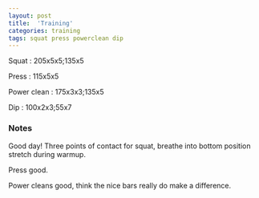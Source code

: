 ```yaml
---
layout: post
title:  'Training'
categories: training
tags: squat press powerclean dip
---
```


Squat       :   205x5x5;135x5

Press       :   115x5x5

Power clean :   175x3x3;135x5

Dip         :   100x2x3;55x7

### Notes

Good day! Three points of contact for squat, breathe into bottom position stretch during
warmup.

Press good.

Power cleans good, think the nice bars really do make a difference.
